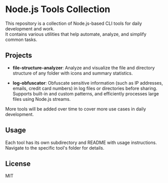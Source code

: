 # Node.js Tools Collection

This repository is a collection of Node.js-based CLI tools for daily development and work.  
It contains various utilities that help automate, analyze, and simplify common tasks.

## Projects

- **file-structure-analyzer**: Analyze and visualize the file and directory structure of any folder with icons and summary statistics.

- **log-obfuscator**: Obfuscate sensitive information (such as IP addresses, emails, credit card numbers) in log files or directories before sharing. Supports built-in and custom patterns, and efficiently processes large files using Node.js streams.

More tools will be added over time to cover more use cases in daily development.

## Usage

Each tool has its own subdirectory and README with usage instructions.  
Navigate to the specific tool's folder for details.

## License

MIT
